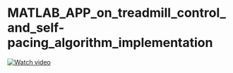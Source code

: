 # MATLAB_APP_on_treadmill_control_and_self-pacing_algorithm_implementation
[![Watch video](https://markdown-videos.deta.dev/youtube/WSWWkngDGDg)](https://youtu.be/WSWWkngDGDg)
